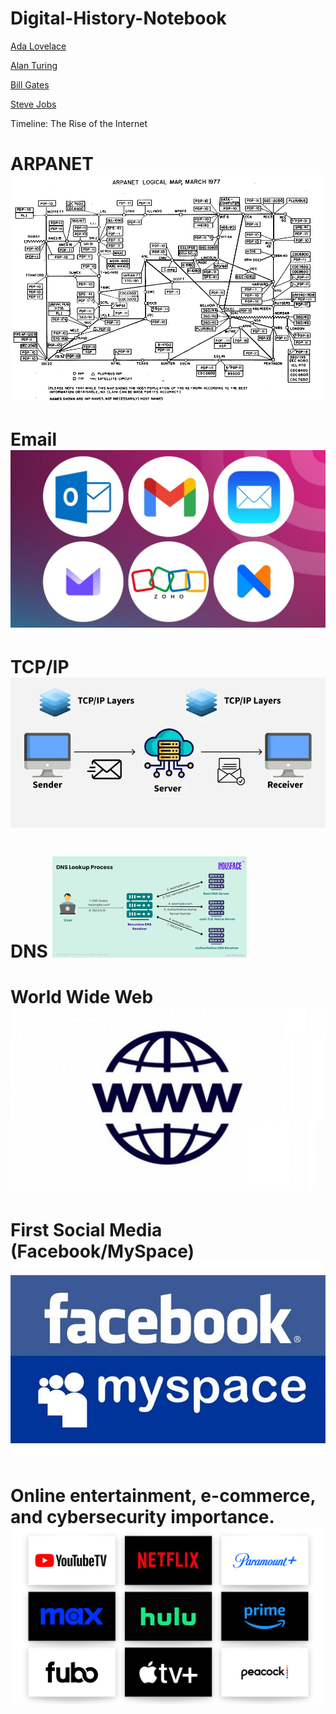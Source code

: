 # Digital-History-Notebook

[Ada Lovelace](https://www.britannica.com/biography/Ada-Lovelace)

[Alan Turing](https://www.nist.gov/blogs/taking-measure/alan-turings-everlasting-contributions-computing-ai-and-cryptography)

[Bill Gates](https://en.wikipedia.org/wiki/Bill_Gates)

[Steve Jobs](https://en.wikipedia.org/wiki/Steve_Jobs)

Timeline: The Rise of the Internet
  # ARPANET ![image](ARPANET.png)
  # Email ![image](EMAIL.jpg)
  # TCP/IP ![image](TCP.webp)
  # DNS ![image](DNS.png)
  # World Wide Web ![image](WWW.jpg)
  # First Social Media (Facebook/MySpace) ![image](FBMS.jpg)
  # Online entertainment, e-commerce, and cybersecurity importance. ![image](STREAM.png)
